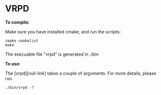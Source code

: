 # VRPD

**To compile:**

Make sure you have installed cmake, and run the scripts:
~~~
cmake cmakelist
make
~~~
The execuable file "vrpd" is generated in ./bin

**To use:**

The [vrpd][null-link] takes a couple of arguments. For more details, please run
~~~
./bin/vrpd -?
~~~
